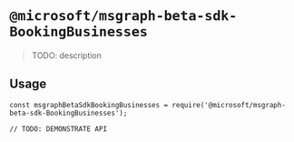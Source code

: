 # `@microsoft/msgraph-beta-sdk-BookingBusinesses`

> TODO: description

## Usage

```
const msgraphBetaSdkBookingBusinesses = require('@microsoft/msgraph-beta-sdk-BookingBusinesses');

// TODO: DEMONSTRATE API
```
